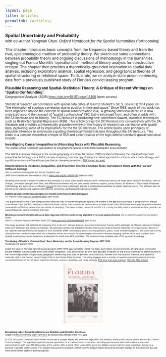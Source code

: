 ```yaml
---
layout: page
title: Articles
permalink: /articles/
---
```




<b style="color:Charcoal;">Spatial Uncertainty and Probability</b> <br/>
<small>with co-author Yongwan Chun. <em> Oxford Handbook for the Spatial Humanities </em> (forthcoming)
<br/>

This chapter introduces basic concepts from the frequency-based theory and from the rival, epistemological tradition of probability theory. We sketch out some connections between probability theory and ongoing discussions of methodology in the humanities, singling out Franco Moretti’s 'operationalist' method of literary analysis for constructive critique. The chapter then provides a theoretically-grounded orientation to spatial data analysis, including exploratory analysis, spatial regression, and geographical theories of spatial structuring or relational space. To illustrate, we re-analyze state prison sentencing data from a previously published study of Florida’s convict leasing program. 

<b style="color:Charcoal;">Plausible Reasoning and Spatial-Statistical Theory: A Critique of Recent Writings on 'Spatial Confounding'.</b><br/>
<small><i> Geographical Analysis </i> (2025) <a href="https://doi.org/10.1111/gean.12408"> https://doi.org/10.1111/gean.12408 </a> (open access)

Statistical research on correlation with spatial data dates at least to Student's (W. S. Gosset's) 1914 paper on “the elimination of spurious correlation due to position in time and space.” Since 1968, much of this work has been organized around the concept of spatial autocorrelation (SA). A growing statistical literature is now organized around the concept of “spatial confounding” (SC) but is estranged from, and often at odds with, the SA literature and its history. The SC literature is producing new, sometimes flawed, statistical techniques such as Restricted Spatial Regression (RSR). This article brings the SC literature into conversation with the SA literature and provides a theoretically grounded review of the history of research on correlation with spatial data, explaining some of its implications for the the SC literature. The article builds upon principles of plausible inference to synthesize a guiding theoretical thread that runs throughout the SA literature. This leads to a concise theoretical critique of RSR and a clarification of the logic behind standard spatial-statistical models.


<b style="color:Charcoal;">Investigating Cancer Inequalities in Urbanizing Texas with Plausible Reasoning</b> <br/>
<small> <em> The Annals of the American Association of Geographers </em> (2025) DOI:10.1080/24694452.2024.2425807
<br/>

This article examines changes in the social geography of colorectal cancer (CRC) incidence following the spread of improved preventive technology circa 2003, namely screening colonoscopy. It adopts a realist approach to social science methodology, and a political-economy of health perspective on disease prevention. <a href="https://doi.org/10.31235/osf.io/27xyn">PDF (open access)</a>

<b style="color:Charcoal;">Colorectal Cancer Incidence, Inequalities, and Prevention Priorities in Urban Texas: Surveillance Study With the 'surveil' Software Package</b><br/>
<small> with co-authors Amy Hughes and Simon Craddock Lee.</small><br/>
<small><i>JMIR Public Health and Surveillance </i> (2022) <a href="https://doi.org/10.2196/34589"> https://doi.org/10.2196/34589 </a> (open access)

Modeling time trends in disease incidence and mortality is a basic public health research task. Inferences need to be made about levels of incidence, rates of change, cumulative changes over time, and differences between any two time trends (between regions, social classes, or whatever). We present a Bayesian methodology and open-source software (<a href="{{site.baseurl}}/statistics/public_health/2024/09/02/intro-to-surveil.html">surveil</a>) for time-tend modeling to provide a standardized workflow for public health research. The software aims to provide an accessible and superior alternative to commonly-used joinpoint regression models.

<b style="color:Charcoal;">Building spatial conditional autoregressive models in the Stan modeling language</b>
<br/>
<small><em>OSF Preprints</em> (2021)  <https://osf.io/preprints/3ey65> (open access)</small>
<br/>

This paper details some of the computational methods used to implement (proper) spatial CAR models in the geostan R package. A comparison of Markov chain Monte Carlo (MCMC) samplers shows that these custom Stan models can sample about 10 times faster than CAR models in the popular platform Nimble (measured as effective sample size per minute of sampling). The paper models censored mid-life U.S. county mortality rates to demonstrate how geostan can support Bayesian spatial modeling with Stan.

<b style="color:Charcoal;">Modeling community health with areal data: Bayesian inference with survey standard errors and spatial structure</b>
<small>with co-authors Yongwan Chun and Daniel A. Griffith. <br/> <em> Internt'l J. of Environ. Research and Public Health</em> (2021)  <https://doi.org/10.3390/ijerph18136856> (open access)</small>
<br/>

This study examines the potential for sampling error in the U.S. Census Bureau's American Community Survey (ACS) estimates to influence research findings when ACS estimates are used as covariates. Of particular concern are predictive models that may be used to assess needs for service provision. Based on the reported standard errors, the quality of ACS estimates differ considerably across survey questions, place, scale, and demographics. We show how survey standard errors can be incorporated into a Bayesian hierarchical model for spatial regression and/or disease mapping, and we show why standard (non-spatial) measurement error models are inadequate for small-area ACS estimates. The method is now available part of the geostan R package.


<b style="color:Charcoal;">The Making of Florida's 'Criminal Class': Race, Modernity, and the Convict Leasing Program, 1877-1919</b>
<br/>
<small><i> Florida Historical Quarterly </i> (2019)</small>
<br/>

Under the State of Florida’s convict leasing program (1877-1919) approximately 14,000 Floridians and visitors served sentences of hard labor, working for private interests like phosphate mines and lumber companies. This article draws on over four decades of reports on the prison system by its administrators in the Florida Department of Agriculture, geographic sentencing data, data on prisoner characteristics, minutes from the Board of Pardons, and additional materials held in the Convict Lease Subject Files in the Florida State Archives. The study engages with a number of questions revolving around the inter-connected themes of forced labor, industrial interests, violence, disability, and racial ideology. <a href="https://osf.io/preprints/osf/2wj7s">PDF (pre-print with images)</a>; <a href="https://stars.library.ucf.edu/fhq/vol97/iss4/">PDF (the *FHQ* article)</a>
<center>
<img src="/assets/FHQ-cover-photo.jpg" alt="Florida Historical Quarterly cover" style="width:25%">
</center>
<br/>

<b style="color:Charcoal;">Disciplining Labor, Dismantling Democracy: Rebellion and Control in Wisconsin</b>
<br/>
<small>Chapter 1 in <i><a href="https://monthlyreview.org/product/wisconsin_uprising/#prettyPhoto[product-gallery]/0/">Wisconsin Uprising: Labor Fights Back</a></i> (Ed. Michael Yates), Monthly Review Press 2012</small>
<br/>

In 2011, Wisconsin Governor Scott Walker introduced a 'Budget Repair Bill' and other legislation that aimed to break public sector unions and cut $4.2 billion from the budget. The legislation sparked popular opposition on a scale not seen in decades, including spontaneous labor and student actions and demonstrations with over 100,000 people at the capitol. After a failed effort to recall the governor, Walker passed right-to-work legislation, betraying a promise to private sector unions. This chapter discusses the political conflict over the Budget Repair Bill and the broader strategy of the billionaire-backed think tanks behind Walker's political agenda. 
